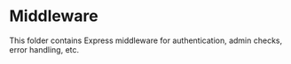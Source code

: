 # Middleware

This folder contains Express middleware for authentication, admin checks, error handling, etc. 